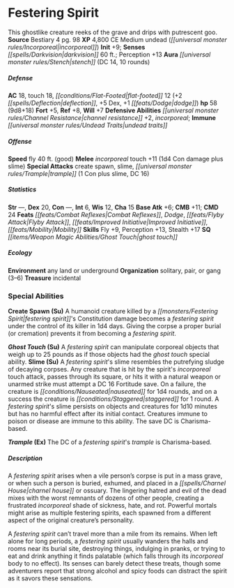 ﻿---
cssclass: [monsters]
title1: Festering Spirit
desc_short: This ghostlike creature reeks of the grave and drips with putrescent goo.
title2: Festering Spirit
CR: 8
sources:
- name: Bestiary 4
  page: 98
  link: http://paizo.com/products/btpy91ds?Pathfinder-Roleplaying-Game-Bestiary-4
XP: 4800
alignment: CE
size: Medium
type: undead
subtypes:
- incorporeal
initiative:
  bonus: 9
senses:
  darkvision: 60
auras:
- name: stench
  DC: 14
  duration: 10 rounds
AC:
  AC: 18
  touch: 18
  flat_footed: 12
  components:
    deflection: 2
    dex: 5
    dodge: 1
HP:
  HP: 58
  long: 9d8+18
saves:
  fort: 5
  ref: 8
  will: 7
defensive_abilities:
- channel resistance +2
- incorporeal
immunities:
- undead traits
speeds:
  fly: 40
  fly_maneuverability: good
attacks:
  melee:
  - - text: incorporeal touch +11 (1d4 Con damage plus slime)
      entries:
      - - damage: 1d4
          type: Con damage
        - effect: slime
      attack: incorporeal touch
      bonus:
      - 11
  special:
  - create spawn
  - slime
  - trample (1 Con plus slime, DC 16)
ability_scores:
  STR:
  DEX: 20
  CON:
  INT: 6
  WIS: 12
  CHA: 15
BAB: 6
CMB: 11
CMD: 24
feats:
- name: Combat Reflexes
- name: Dodge
- name: Flyby Attack
- name: Improved Initiative
- name: Mobility
skills:
  Fly: 9
  Perception: 13
  Stealth: 17
special_qualities:
- ghost touch
ecology:
  environment: any land or underground
  organization: solitary, pair, or gang (3-6)
  treasure_type: incidental
special_abilities:
  Create Spawn (Su): A humanoid creature killed by a festering spirit's Constitution
    damage becomes a festering spirit under the control of its killer in 1d4 days.
    Giving the corpse a proper burial (or cremation) prevents it from becoming a festering
    spirit.
  Ghost Touch (Su): A festering spirit can manipulate corporeal objects that weigh
    up to 25 pounds as if those objects had the ghost touch special ability.
  Slime (Su): A festering spirit's slime resembles the putrefying sludge of decaying
    corpses. Any creature that is hit by the spirit's incorporeal touch attack, passes
    through its square, or hits it with a natural weapon or unarmed strike must attempt
    a DC 16 Fortitude save. On a failure, the creature is nauseated for 1d4 rounds,
    and on a success the creature is staggered for 1 round. A festering spirit's slime
    persists on objects and creatures for 1d10 minutes but has no harmful effect after
    its initial contact. Creatures immune to poison or disease are immune to this
    ability. The save DC is Charisma-based.
  Trample (Ex): The DC of a festering spirit's trample is Charisma-based.
desc_long: |-
  A festering spirit arises when a vile person's corpse is put in a mass grave, or when such a person is buried, exhumed, and placed in a charnel house or ossuary. The lingering hatred and evil of the dead mixes with the worst remnants of dozens of other people, creating a frustrated incorporeal shade of sickness, hate, and rot. Powerful mortals might arise as multiple festering spirits, each spawned from a different aspect of the original creature's personality.

  A festering spirit can't travel more than a mile from its remains. When left alone for long periods, a festering spirit usually wanders the halls and rooms near its burial site, destroying things, indulging in pranks, or trying to eat and drink anything it finds palatable (which falls through its incorporeal body to no effect). Its senses can barely detect these treats, though some adventurers report that strong alcohol and spicy foods can distract the spirit as it savors these sensations.

---

# Festering Spirit
This ghostlike creature reeks of the grave and drips with putrescent goo.
**Source** Bestiary 4 pg. 98
**XP** 4,800
CE Medium undead (_[[universal monster rules/Incorporeal|incorporeal]]_)
**Init** +9; **Senses** _[[spells/Darkvision|darkvision]]_ 60 ft.; Perception +13
**Aura** _[[universal monster rules/Stench|stench]]_ (DC 14, 10 rounds)

##### Defense

**AC** 18, touch 18, _[[conditions/Flat-Footed|flat-footed]]_ 12 (+2 _[[spells/Deflection|deflection]]_, +5 Dex, +1 _[[feats/Dodge|dodge]]_)
**hp** 58 (9d8+18)
**Fort** +5, **Ref** +8, **Will** +7
**Defensive Abilities** _[[universal monster rules/Channel Resistance|channel resistance]]_ +2, _incorporeal_; **Immune** _[[universal monster rules/Undead Traits|undead traits]]_

##### Offense
**Speed** fly 40 ft. (good)
**Melee** _incorporeal_ touch +11 (1d4 Con damage plus slime)
**Special Attacks** create spawn, slime, _[[universal monster rules/Trample|trample]]_ (1 Con plus slime, DC 16)

##### Statistics
**Str** —, **Dex** 20, **Con** —, **Int** 6, **Wis** 12, **Cha** 15
**Base Atk** +6; **CMB** +11; **CMD** 24
**Feats** _[[feats/Combat Reflexes|Combat Reflexes]]_, _Dodge_, _[[feats/Flyby Attack|Flyby Attack]]_, _[[feats/Improved Initiative|Improved Initiative]]_, _[[feats/Mobility|Mobility]]_
**Skills** Fly +9, Perception +13, Stealth +17
**SQ** _[[items/Weapon Magic Abilities/Ghost Touch|ghost touch]]_

##### Ecology

**Environment** any land or underground
**Organization** solitary, pair, or gang (3–6)
**Treasure** incidental

### Special Abilities

**Create Spawn (Su)** A humanoid creature killed by a _[[monsters/Festering Spirit|festering spirit]]_'s Constitution damage becomes a _festering spirit_ under the control of its killer in 1d4 days. Giving the corpse a proper burial (or cremation) prevents it from becoming a _festering spirit_.

**_Ghost Touch_ (Su)** A _festering spirit_ can manipulate corporeal objects that weigh up to 25 pounds as if those objects had the _ghost touch_ special ability.
**Slime (Su)** A _festering spirit_'s slime resembles the putrefying sludge of decaying corpses. Any creature that is hit by the spirit's _incorporeal_ touch attack, passes through its square, or hits it with a natural weapon or unarmed strike must attempt a DC 16 Fortitude save. On a failure, the creature is _[[conditions/Nauseated|nauseated]]_ for 1d4 rounds, and on a success the creature is _[[conditions/Staggered|staggered]]_ for 1 round. A _festering spirit_'s slime persists on objects and creatures for 1d10 minutes but has no harmful effect after its initial contact. Creatures immune to poison or disease are immune to this ability. The save DC is Charisma-based.

**_Trample_ (Ex)** The DC of a _festering spirit_'s _trample_ is Charisma-based.

##### Description

A _festering spirit_ arises when a vile person’s corpse is put in a mass grave, or when such a person is buried, exhumed, and placed in a _[[spells/Charnel House|charnel house]]_ or ossuary. The lingering hatred and evil of the dead mixes with the worst remnants of dozens of other people, creating a frustrated _incorporeal_ shade of sickness, hate, and rot. Powerful mortals might arise as multiple festering spirits, each spawned from a different aspect of the original creature’s personality.

A _festering spirit_ can’t travel more than a mile from its remains. When left alone for long periods, a _festering spirit_ usually wanders the halls and rooms near its burial site, destroying things, indulging in pranks, or trying to eat and drink anything it finds palatable (which falls through its _incorporeal_ body to no effect). Its senses can barely detect these treats, though some adventurers report that strong alcohol and spicy foods can distract the spirit as it savors these sensations.